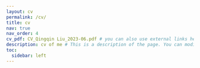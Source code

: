 ```yaml
---
layout: cv
permalink: /cv/
title: cv
nav: true
nav_order: 4
cv_pdf: CV_Qingqin Liu_2023-06.pdf # you can also use external links here
description: cv of me # This is a description of the page. You can modify it in '_pages/cv.md'. You can also change or remove the top pdf download button.
toc:
  sidebar: left
---
```


